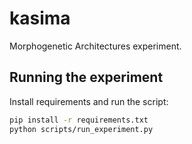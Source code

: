 # kasima

Morphogenetic Architectures experiment.

## Running the experiment

Install requirements and run the script:

```bash
pip install -r requirements.txt
python scripts/run_experiment.py
```
